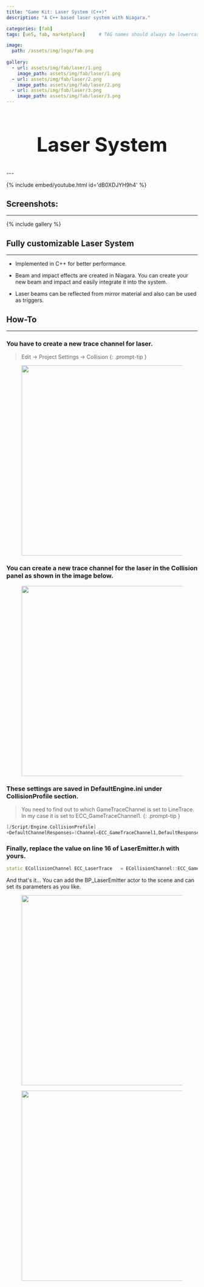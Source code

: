 ```yaml
---
title: "Game Kit: Laser System (C++)"
description: "A C++ based laser system with Niagara."

categories: [fab]
tags: [ue5, fab, marketplace]     # TAG names should always be lowercase

image:
  path: /assets/img/logo/fab.png
  
gallery:
  - url: assets/img/fab/laser/1.png
    image_path: assets/img/fab/laser/1.png
  - url: assets/img/fab/laser/2.png
    image_path: assets/img/fab/laser/2.png
  - url: assets/img/fab/laser/3.png
    image_path: assets/img/fab/laser/3.png
---
```


<h1 style="text-align: center; font-size: 52px;">Laser System</h1>
---

{% include embed/youtube.html id='dB0XDJYH9h4' %}

## Screenshots:
---

{% include gallery %}

## Fully customizable Laser System
---

* Implemented in C++ for better performance.

* Beam and impact effects are created in Niagara. You can create your new beam and impact and easily integrate it into the system.

* Laser beams can be reflected from mirror material and also can be used as triggers.

## How-To
---

### You have to create a new trace channel for laser. 

  > Edit -> Project Settings -> Collision
  {: .prompt-tip }

  <figure class="align-center" style="text-align: center;">
    <a href="/assets/img/fab/laser/T/1.jpg">
      <img src="/assets/img/fab/laser/T/1.jpg"  width="500" alt="">
    </a>
  </figure>


### You can create a new trace channel for the laser in the Collision panel as shown in the image below. 

  <figure class="align-center" style="text-align: center;">
    <a href="/assets/img/fab/laser/T/2.jpg">
      <img src="/assets/img/fab/laser/T/2.jpg"  width="500" alt="">
    </a>
  </figure>

### These settings are saved in DefaultEngine.ini under CollisionProfile section.

  > You need to find out to which GameTraceChannel is set to LineTrace. In my case it is set to ECC_GameTraceChannel1.
  {: .prompt-tip }

  ```cpp
  [/Script/Engine.CollisionProfile]
  +DefaultChannelResponses=(Channel=ECC_GameTraceChannel1,DefaultResponse=ECR_Block,bTraceType=True,bStaticObject=False,Name="LaserTrace")
  ```

### Finally, replace the value on line 16 of LaserEmitter.h with yours.

  ```cpp
  static ECollisionChannel ECC_LaserTrace	= ECollisionChannel::ECC_GameTraceChannel1;
  ```

  And that's it... You can add the BP_LaserEmitter actor to the scene and can set its parameters as you like.

  <figure class="align-center" style="text-align: center;">
    <a href="/assets/img/fab/laser/T/3.jpg">
      <img src="/assets/img/fab/laser/T/3.jpg"  width="500" alt="">
    </a>
  </figure>

  <figure class="align-center" style="text-align: center;">
    <a href="/assets/img/fab/laser/T/4.jpg">
      <img src="/assets/img/fab/laser/T/4.jpg"  width="500" alt="">
    </a>
  </figure>